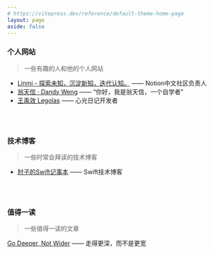 ```yaml
---
# https://vitepress.dev/reference/default-theme-home-page
layout: page
aside: false
---
```


<script setup>

import {
  VPTeamPage,
  VPTeamPageTitle,
  VPTeamMembers
} from 'vitepress/theme'

import { useData } from 'vitepress'

const { theme, page, frontmatter } = useData()

</script>

<VPTeamPage>
  <VPTeamPageTitle>
    <template #title>
      Inbox
    </template>
    <template #lead>
      收集箱
    </template>
  </VPTeamPageTitle>
</VPTeamPage>


### 个人网站

> 一些有趣的人和他的个人网站

- [Linmi - 探索未知，沉淀新知，迭代认知。](https://linmi.cc/) —— Notion中文社区负责人
- [翁天信 · Dandy Weng](https://www.dandyweng.com/) —— “你好，我是翁天信，一个自学者”
- [王禹效 Legolas](https://www.legolas.me/) —— 心光日记开发者



<br>
<br>

### 技术博客

> 一些时常会拜读的技术博客

- [肘子的Swift记事本](https://www.fatbobman.com/) —— Swift技术博客


<br>
<br>

### 值得一读

> 一些值得一读的文章

[Go Deeper, Not Wider](https://www.raptitude.com/2017/12/go-deeper-not-wider/) —— 走得更深，而不是更宽

